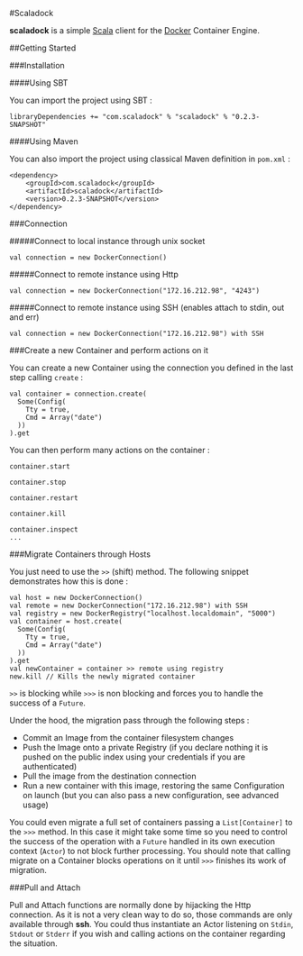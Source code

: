 #Scaladock

**scaladock** is a simple [Scala](http://www.scala-lang.org) client for the [Docker](http://www.docker.io) Container Engine.


##Getting Started

###Installation

####Using SBT

You can import the project using SBT :

	libraryDependencies += "com.scaladock" % "scaladock" % "0.2.3-SNAPSHOT"
	
####Using Maven

You can also import the project using classical Maven definition in `pom.xml` :

	<dependency>
		<groupId>com.scaladock</groupId>
		<artifactId>scaladock</artifactId>
		<version>0.2.3-SNAPSHOT</version>
	</dependency>


###Connection

#####Connect to local instance through unix socket

	val connection = new DockerConnection()

#####Connect to remote instance using Http

	val connection = new DockerConnection("172.16.212.98", "4243")
	
#####Connect to remote instance using SSH (enables attach to stdin, out and err)

	val connection = new DockerConnection("172.16.212.98") with SSH

###Create a new Container and perform actions on it

You can create a new Container using the connection you defined in the last step calling `create` :

	val container = connection.create(
  	  Some(Config(
    	Tty = true,
    	Cmd = Array("date")
  	  ))
	).get
	
You can then perform many actions on the container :

	container.start
	
	container.stop
	
	container.restart
	
	container.kill
	
	container.inspect
	...


###Migrate Containers through Hosts

You just need to use the `>>` (shift) method. The following snippet demonstrates how this is done :

	val host = new DockerConnection()
	val remote = new DockerConnection("172.16.212.98") with SSH
	val registry = new DockerRegistry("localhost.localdomain", "5000")
	val container = host.create(
      Some(Config(
        Tty = true,
      	Cmd = Array("date")
      ))
  	).get
	val newContainer = container >> remote using registry
	new.kill // Kills the newly migrated container
	
`>>` is blocking while `>>>` is non blocking and forces you to handle the success of a `Future`.
	
Under the hood, the migration pass through the following steps :

* Commit an Image from the container filesystem changes
* Push the Image onto a private Registry (if you declare nothing it is pushed on the public index using your credentials if you are authenticated)
* Pull the image from the destination connection
* Run a new container with this image, restoring the same Configuration on launch (but you can also pass a new configuration, see advanced usage)

You could even migrate a full set of containers passing a `List[Container]` to the `>>>` method. In this case it might take some time so you need to control the success of the operation with a `Future` handled in its own execution context (`Actor`) to not block further processing. You should note that calling migrate on a Container blocks operations on it until `>>>` finishes its work of migration.
	

###Pull and Attach

Pull and Attach functions are normally done by hijacking the Http connection. As it is not a very clean way to do so, those commands are only available through **ssh**. You could thus instantiate an Actor listening on `Stdin`, `Stdout` or `Stderr` if you wish and calling actions on the container regarding the situation.